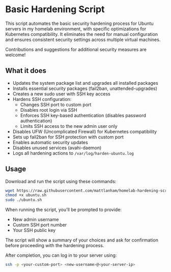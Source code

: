 # Basic Hardening Script

This script automates the basic security hardening process for Ubuntu servers in my homelab environment, with specific optimizations for Kubernetes compatibility. It eliminates the need for manual configuration and ensures consistent security settings across multiple virtual machines.

Contributions and suggestions for additional security measures are welcome!

## What it does

* Updates the system package list and upgrades all installed packages
* Installs essential security packages (fail2ban, unattended-upgrades)
* Creates a new sudo user with SSH key access
* Hardens SSH configuration:
  * Changes SSH port to custom port
  * Disables root login via SSH
  * Enforces SSH key-based authentication (disables password authentication)
  * Limits SSH access to the new admin user only
* Disables UFW (Uncomplicated Firewall) for Kubernetes compatibility
* Sets up fail2ban for SSH protection with custom port
* Enables automatic security updates
* Disables unused services (avahi-daemon)
* Logs all hardening actions to `/var/log/harden-ubuntu.log`

## Usage

Download and run the script using these commands:
```bash
wget https://raw.githubusercontent.com/mattlanham/homelab-hardening-script/refs/heads/main/kubernetes/ubuntu.sh
chmod +x ubuntu.sh
sudo ./ubuntu.sh
```

When running the script, you'll be prompted to provide:
- New admin username
- Custom SSH port number
- Your SSH public key

The script will show a summary of your choices and ask for confirmation before proceeding with the hardening process.

After completion, you can log in to your server using:
```bash
ssh -p <your-custom-port> <new-username>@<your-server-ip>
```